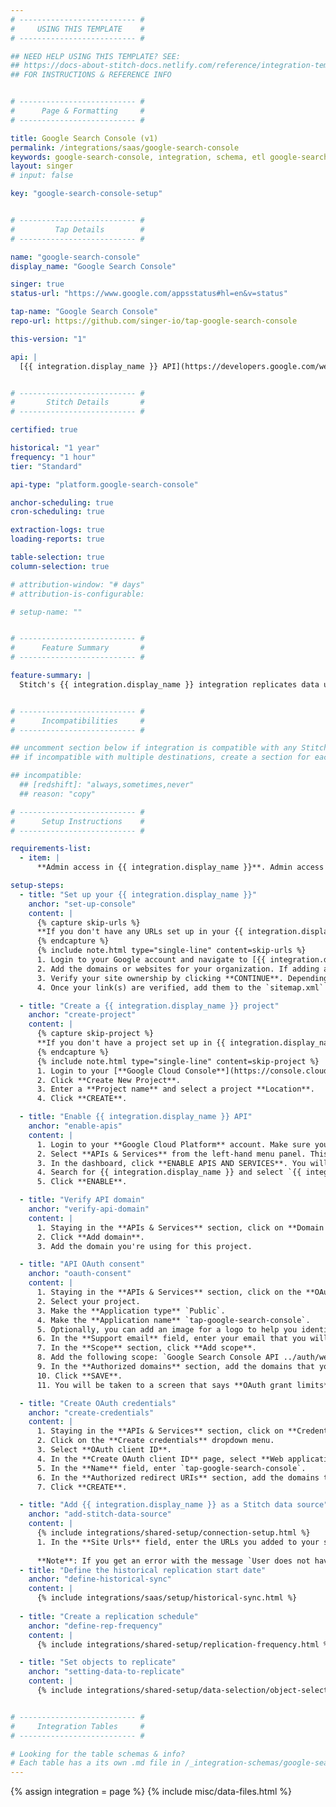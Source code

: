 ```yaml
---
# -------------------------- #
#     USING THIS TEMPLATE    #
# -------------------------- #

## NEED HELP USING THIS TEMPLATE? SEE:
## https://docs-about-stitch-docs.netlify.com/reference/integration-templates/saas/
## FOR INSTRUCTIONS & REFERENCE INFO


# -------------------------- #
#      Page & Formatting     #
# -------------------------- #

title: Google Search Console (v1)
permalink: /integrations/saas/google-search-console
keywords: google-search-console, integration, schema, etl google-search-console, google-search-console etl, google-search-console schema
layout: singer
# input: false

key: "google-search-console-setup"


# -------------------------- #
#         Tap Details        #
# -------------------------- #

name: "google-search-console"
display_name: "Google Search Console"

singer: true
status-url: "https://www.google.com/appsstatus#hl=en&v=status"

tap-name: "Google Search Console"
repo-url: https://github.com/singer-io/tap-google-search-console

this-version: "1"

api: |
  [{{ integration.display_name }} API](https://developers.google.com/webmaster-tools/search-console-api-original/v3/how-tos/search_analytics){:target="new"}


# -------------------------- #
#       Stitch Details       #
# -------------------------- #

certified: true 

historical: "1 year"
frequency: "1 hour"
tier: "Standard"

api-type: "platform.google-search-console"

anchor-scheduling: true
cron-scheduling: true

extraction-logs: true
loading-reports: true

table-selection: true
column-selection: true

# attribution-window: "# days"
# attribution-is-configurable: 

# setup-name: ""


# -------------------------- #
#      Feature Summary       #
# -------------------------- #

feature-summary: |
  Stitch's {{ integration.display_name }} integration replicates data using the {{ integration.api | flatify | strip }}. Refer to the [Schema](#schema) section for a list of objects available for replication.


# -------------------------- #
#      Incompatibilities     #
# -------------------------- #

## uncomment section below if integration is compatible with any Stitch destinations
## if incompatible with multiple destinations, create a section for each destination

## incompatible:
  ## [redshift]: "always,sometimes,never"
  ## reason: "copy" 

# -------------------------- #
#      Setup Instructions    #
# -------------------------- #

requirements-list:
  - item: |
      **Admin access in {{ integration.display_name }}**. Admin access is required in your {{ integration.display_name }} account to change settings required to connect Stitch.

setup-steps:
  - title: "Set up your {{ integration.display_name }}"
    anchor: "set-up-console"
    content: |
      {% capture skip-urls %}
      **If you don't have any URLs set up in your {{ integration.display_name }} account**, use the following instructions. Otherwise skip to [step 2](#create-project).
      {% endcapture %}
      {% include note.html type="single-line" content=skip-urls %}
      1. Login to your Google account and navigate to [{{ integration.display_name }}](https://search.google.com/search-console){:target="new"}.
      2. Add the domains or websites for your organization. If adding a domain, it will cover all URLs across all of its subdomains. If adding a website, only the entered websites will be counted for.
      3. Verify your site ownership by clicking **CONTINUE**. Depending on your verification method, this can take up to a day.
      4. Once your link(s) are verified, add them to the `sitemap.xml` files in the **Sitemaps** section of your {{ integration.display_name }} account. Click **Submit**.

  - title: "Create a {{ integration.display_name }} project"
    anchor: "create-project"
    content: |
      {% capture skip-project %}
      **If you don't have a project set up in {{ integration.display_name }}** use the following instructions. Otherwise skip to [step 3](#enable-apis).
      {% endcapture %}
      {% include note.html type="single-line" content=skip-project %}
      1. Login to your [**Google Cloud Console**](https://console.cloud.google.com).
      2. Click **Create New Project**.
      3. Enter a **Project name** and select a project **Location**.
      4. Click **CREATE**.

  - title: "Enable {{ integration.display_name }} API"
    anchor: "enable-apis"
    content: |
      1. Login to your **Google Cloud Platform** account. Make sure you're in the project that you want to use for your {{ integration.display_name }} integration.
      2. Select **APIs & Services** from the left-hand menu panel. This will take you to the **APIs & Services** dashboard.
      3. In the dashboard, click **ENABLE APIS AND SERVICES**. You will be redirected to the **API Library**.
      4. Search for {{ integration.display_name }} and select `{{ integration.display_name }} API`.
      5. Click **ENABLE**.

  - title: "Verify API domain"
    anchor: "verify-api-domain"
    content: |    
      1. Staying in the **APIs & Services** section, click on **Domain verification** in the left-hand menu panel.
      2. Click **Add domain**.
      3. Add the domain you're using for this project.

  - title: "API OAuth consent"
    anchor: "oauth-consent"
    content: |
      1. Staying in the **APIs & Services** section, click on the **OAuth consent screen** in the left-hand menu panel.
      2. Select your project.
      3. Make the **Application type** `Public`.
      4. Make the **Application name** `tap-google-search-console`.
      5. Optionally, you can add an image for a logo to help you identify your app.
      6. In the **Support email** field, enter your email that you will use for this app.
      7. In the **Scope** section, click **Add scope**.
      8. Add the following scope: `Google Search Console API ../auth/webmasters.readonly`.
      9. In the **Authorized domains** section, add the domains that you added to {{ integration.display_name}} in [step 1](#set-up-console).
      10. Click **SAVE**.
      11. You will be taken to a screen that says **OAuth grant limits**. The default limit is 100 grants per minute, per day. You can request to raise the grant limit for your project by clicking **Raise limit**. You can also change the time interval grant resets. The options for time intervals are: `1h`, `6h`, `1d,`, `7d`, and `30d`.

  - title: "Create OAuth credentials"
    anchor: "create-credentials"
    content: |
      1. Staying in the **APIs & Services** section, click on **Credentials** in the left-hand menu panel.
      2. Click on the **Create credentials** dropdown menu.
      3. Select **OAuth client ID**.
      4. In the **Create OAuth client ID** page, select **Web application** for the Application type.
      5. In the **Name** field, enter `tap-google-search-console`.
      6. In the **Authorized redirect URIs** section, add the domains that you added in [step 1](#set-up-console).
      7. Click **CREATE**.

  - title: "Add {{ integration.display_name }} as a Stitch data source"
    anchor: "add-stitch-data-source"
    content: |
      {% include integrations/shared-setup/connection-setup.html %}
      1. In the **Site Urls** field, enter the URLs you added to your sitemap file in [step 1](#set-up-console). The URLs should be comma delimited and begin with `https://` or `http://`. Example: `https://yoursite.com, http://yourothersite.com`.
      
      **Note**: If you get an error with the message `User does not have sufficient permission for site`, try replacing `https://` or `http://` with `sc-domain:`. Example: `sc-domain:yoursite.com`.
  - title: "Define the historical replication start date"
    anchor: "define-historical-sync"
    content: |
      {% include integrations/saas/setup/historical-sync.html %}
  
  - title: "Create a replication schedule"
    anchor: "define-rep-frequency"
    content: |
      {% include integrations/shared-setup/replication-frequency.html %}

  - title: "Set objects to replicate"
    anchor: "setting-data-to-replicate"
    content: |
      {% include integrations/shared-setup/data-selection/object-selection.html %}


# -------------------------- #
#     Integration Tables     #
# -------------------------- #

# Looking for the table schemas & info?
# Each table has a its own .md file in /_integration-schemas/google-search-console/v1
---
```

{% assign integration = page %}
{% include misc/data-files.html %}
